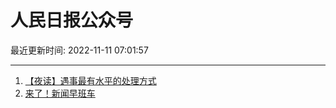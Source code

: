 # 人民日报公众号

最近更新时间: 2022-11-11 07:01:57

--- 
1. [【夜读】遇事最有水平的处理方式](https://mp.weixin.qq.com/s/fG9i1bgCaWTDYpjlze4ckg) 
2. [来了！新闻早班车](https://mp.weixin.qq.com/s/JVjax5zsv2Fmcaceiu7SZA) 
